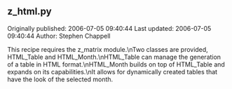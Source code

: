 ## z_html.py 
Originally published: 2006-07-05 09:40:44 
Last updated: 2006-07-05 09:40:44 
Author: Stephen Chappell 
 
This recipe requires the z_matrix module.\nTwo classes are provided, HTML_Table and HTML_Month.\nHTML_Table can manage the generation of a table in HTML format.\nHTML_Month builds on top of HTML_Table and expands on its capabilities.\nIt allows for dynamically created tables that have the look of the selected month.
